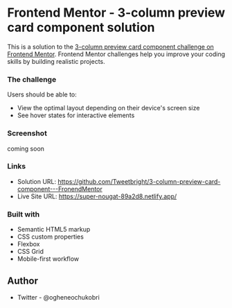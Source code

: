 # Frontend Mentor - 3-column preview card component solution

This is a solution to the [3-column preview card component challenge on Frontend Mentor](https://www.frontendmentor.io/challenges/3column-preview-card-component-pH92eAR2-). Frontend Mentor challenges help you improve your coding skills by building realistic projects.

### The challenge

Users should be able to:

- View the optimal layout depending on their device's screen size
- See hover states for interactive elements

### Screenshot

coming soon

### Links

- Solution URL: https://github.com/Tweetbright/3-column-preview-card-component---FronendMentor
- Live Site URL: https://super-nougat-89a2d8.netlify.app/

### Built with

- Semantic HTML5 markup
- CSS custom properties
- Flexbox
- CSS Grid
- Mobile-first workflow

## Author

- Twitter - @ogheneochukobri
